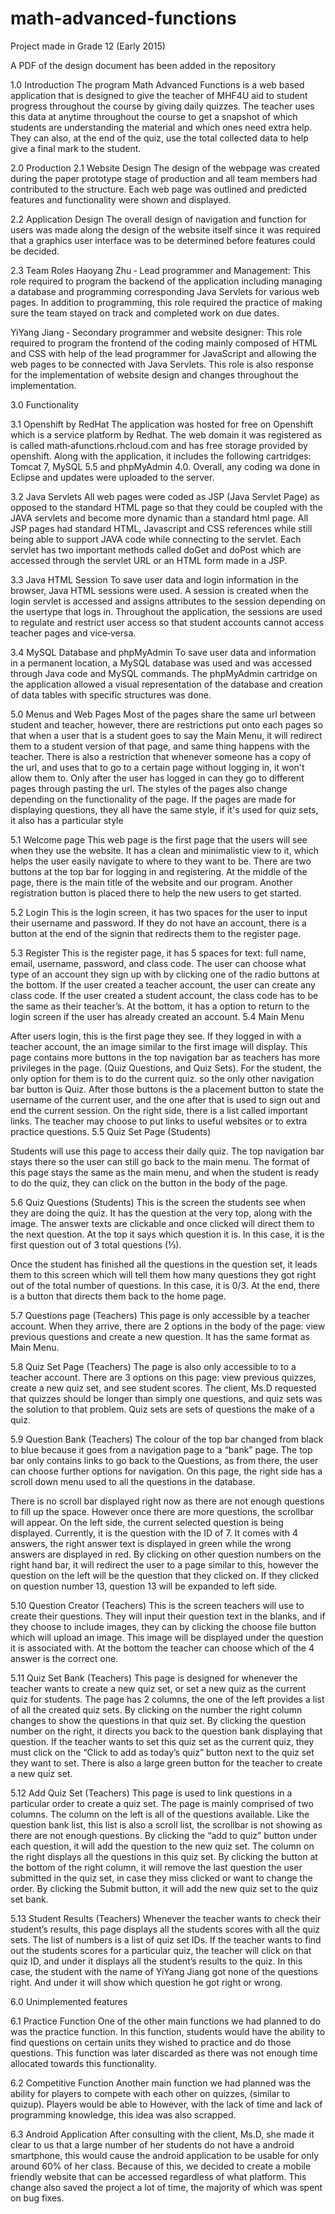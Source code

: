 # math-advanced-functions
Project made in Grade 12 (Early 2015)

A PDF of the design document has been added in the repository

1.0 Introduction
The program Math Advanced Functions is a web based application that is designed to give the teacher
of MHF4U aid to student progress throughout the course by giving daily quizzes. The
teacher uses this data at anytime throughout the course to get a snapshot of which
students are understanding the material and which ones need extra help. They can
also, at the end of the quiz, use the total collected data to help give a final mark to
the student.

2.0 Production
2.1 Website Design
The design of the webpage was created during the paper prototype stage of
production and all team members had contributed to the structure. Each web page
was outlined and predicted features and functionality were shown and displayed.

2.2 Application Design
The overall design of navigation and function for users was made along the design of
the website itself since it was required that a graphics user interface was to be
determined before features could be decided.

2.3 Team Roles
Haoyang Zhu ‐ Lead programmer and Management​: This role required to program the
backend of the application including managing a database and programming
corresponding Java Servlets for various web pages. In addition to programming, this
role required the practice of making sure the team stayed on track and completed
work on due dates.

YiYang Jiang ‐ Secondary programmer and website designer​: This role required to
program the frontend of the coding mainly composed of HTML and CSS with help of
the lead programmer for JavaScript and allowing the web pages to be connected with
Java Servlets. This role is also response for the implementation of website design and
changes throughout the implementation.

3.0 Functionality

3.1 Openshift by RedHat
The application was hosted for free on Openshift which is a service platform by
Redhat. The web domain it was registered as is called math‐afunctions.rhcloud.com
and has free storage provided by openshift. Along with the application, it includes the
following cartridges: Tomcat 7, MySQL 5.5 and phpMyAdmin 4.0. Overall, any coding
wa done in Eclipse and updates were uploaded to the server.

3.2 Java Servlets
All web pages were coded as JSP (Java Servlet Page) as opposed to the standard HTML
page so that they could be coupled with the JAVA servlets and become more dynamic
than a standard html page. All JSP pages had standard HTML, Javascript and CSS
references while still being able to support JAVA code while connecting to the
servlet. Each servlet has two important methods called doGet and doPost which are
accessed through the servlet URL or an HTML form made in a JSP.

3.3 Java HTML Session
To save user data and login information in the browser, Java HTML sessions were
used. A session is created when the login servlet is accessed and assigns attributes to
the session depending on the usertype that logs in. Throughout the application, the
sessions are used to regulate and restrict user access so that student accounts cannot
access teacher pages and vice‐versa.

3.4 MySQL Database and phpMyAdmin
To save user data and information in a permanent location, a MySQL database was
used and was accessed through Java code and MySQL commands. The phpMyAdmin
cartridge on the application allowed a visual representation of the database and
creation of data tables with specific structures was done.

5.0 Menus and Web Pages
Most of the pages share the same url between student and teacher, however, there
are restrictions put onto each pages so that when a user that is a student goes to say
the Main Menu, it will redirect them to a student version of that page, and same thing
happens with the teacher. There is also a restriction that whenever someone has a
copy of the url, and uses that to go to a certain page without logging in, it won't allow
them to. Only after the user has logged in can they go to different pages through
pasting the url. The styles of the pages also change depending on the functionality of
the page. If the pages are made for displaying questions, they all have the same style,
if it's used for quiz sets, it also has a particular style

5.1 Welcome page
This web page is the first page that the users will see when they use the website. It
has a clean and minimalistic view to it, which helps the user easily navigate to where
to they want to be. There are two buttons at the top bar for logging in and
registering. At the middle of the page, there is the main title of the website and our
program. Another registration button is placed there to help the new users to get
started.

5.2 Login
This is the login screen, it has two spaces for the user to input their username and
password. If they do not have an account, there is a button at the end of the signin
that redirects them to the register page.

5.3 Register
This is the register page, it has 5 spaces for text: full name, email, username,
password, and class code. The user can choose what type of an account they sign up
with by clicking one of the radio buttons at the bottom. If the user created a teacher
account, the user can create any class code. If the user created a student account,
the class code has to be the same as their teacher’s. At the bottom, it has a option to
return to the login screen if the user has already created an account.
5.4 Main Menu

After users login, this is the first page they see. If they logged in with a teacher
account, the an image similar to the first image will display. This page contains more
buttons in the top navigation bar as teachers has more privileges in the page. (Quiz
Questions, and Quiz Sets). For the student, the only option for them is to do the
current quiz. so the only other navigation bar button is Quiz. After those buttons is
the a placement button to state the username of the current user, and the one after
that is used to sign out and end the current session. On the right side, there is a list
called important links. The teacher may choose to put links to useful websites or to
extra practice questions.
5.5 Quiz Set Page (Students)

Students will use this page to access their daily quiz. The top navigation bar stays
there so the user can still go back to the main menu. The format of this page stays
the same as the main menu, and when the student is ready to do the quiz, they can
click on the button in the body of the page.

5.6 Quiz Questions (Students)
This is the screen the students see when they are doing the quiz. It has the question
at the very top, along with the image. The answer texts are clickable and once
clicked will direct them to the next question. At the top it says which question it is. In
this case, it is the first question out of 3 total questions (⅓).

Once the student has finished all the questions in the question set, it leads them to
this screen which will tell them how many questions they got right out of the total
number of questions. In this case, it is 0/3. At the end, there is a button that directs
them back to the home page.

5.7 Questions page (Teachers)
This page is only accessible by a teacher account. When they arrive, there are 2
options in the body of the page: view previous questions and create a new question. It
has the same format as Main Menu.

5.8 Quiz Set Page (Teachers)
The page is also only accessible to to a teacher account. There are 3 options on this
page: view previous quizzes, create a new quiz set, and see student scores. The
client, Ms.D requested that quizzes should be longer than simply one questions, and
quiz sets was the solution to that problem. Quiz sets are sets of questions the make of
a quiz.

5.9 Question Bank (Teachers)
The colour of the top bar changed from black to blue because it goes from a
navigation page to a “bank” page. The top bar only contains links to go back to the
Questions, as from there, the user can choose further options for navigation. On this
page, the right side has a scroll down menu used to all the questions in the database.

There is no scroll bar displayed right now as there are not enough questions to fill up
the space. However once there are more questions, the scrollbar will appear. On the
left side, the current selected question is being displayed. Currently, it is the
question with the ID of 7. It comes with 4 answers, the right answer text is displayed
in green while the wrong answers are displayed in red. By clicking on other question
numbers on the right hand bar, it will redirect the user to a page similar to this,
however the question on the left will be the question that they clicked on. If they
clicked on question number 13, question 13 will be expanded to left side.

5.10 Question Creator (Teachers)
This is the screen teachers will use to create their questions. They will input their
question text in the blanks, and if they choose to include images, they can by clicking
the choose file button which will upload an image. This image will be displayed under
the question it is associated with. At the bottom the teacher can choose which of the
4 answer is the correct one.

5.11 Quiz Set Bank (Teachers)
This page is designed for whenever the teacher wants to create a new quiz set, or set
a new quiz as the current quiz for students. The page has 2 columns, the one of the
left provides a list of all the created quiz sets. By clicking on the number the right
column changes to show the questions in that quiz set. By clicking the question
number on the right, it directs you back to the question bank displaying that question.
If the teacher wants to set this quiz set as the current quiz, they must click on the
“Click to add as today’s quiz” button next to the quiz set they want to set. There is
also a large green button for the teacher to create a new quiz set.

5.12 Add Quiz Set (Teachers)
This page is used to link questions in a particular order to create a quiz set. The page
is mainly comprised of two columns. The column on the left is all of the questions
available. Like the question bank list, this list is also a scroll list, the scrollbar is not
showing as there are not enough questions. By clicking the “add to quiz” button under
each question, it will add the question to the new quiz set. The column on the right
displays all the questions in this quiz set. By clicking the button at the bottom of the
right column, it will remove the last question the user submitted in the quiz set, in
case they miss clicked or want to change the order. By clicking the Submit button, it
will add the new quiz set to the quiz set bank.

5.13 Student Results (Teachers)
Whenever the teacher wants to check their student’s results, this page displays all
the students scores with all the quiz sets. The list of numbers is a list of quiz set IDs.
If the teacher wants to find out the students scores for a particular quiz, the teacher
will click on that quiz ID, and under it displays all the student’s results to the quiz. In
this case, the student with the name of YiYang Jiang got none of the questions right.
And under it will show which question he got right or wrong.

6.0 Unimplemented features

6.1 Practice Function
One of the other main functions we had planned to do was the practice function. In
this function, students would have the ability to find questions on certain units they
wished to practice and do those questions. This function was later discarded as there
was not enough time allocated towards this functionality.

6.2 Competitive Function
Another main function we had planned was the ability for players to compete with
each other on quizzes, (similar to quizup). Players would be able to
However, with the lack of time and lack of programming knowledge, this idea was
also scrapped.

6.3 Android Application
After consulting with the client, Ms.D, she made it clear to us that a large number of
her students do not have a android smartphone, this would cause the android
application to be usable for only around 60% of her class. Because of this, we decided
to create a mobile friendly website that can be accessed regardless of what platform.
This change also saved the project a lot of time, the majority of which was spent on
bug fixes.
